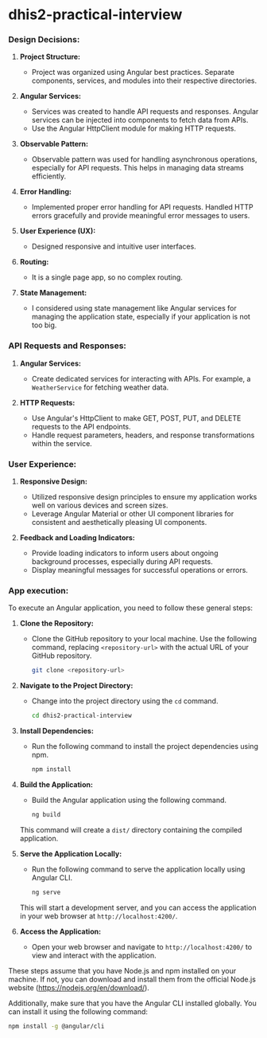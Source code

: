# dhis2-practical-interview

### Design Decisions:

1. **Project Structure:**
   - Project was organized using Angular best practices. Separate components, services, and modules into their respective directories.

2. **Angular Services:**
   - Services was created to handle API requests and responses. Angular services can be injected into components to fetch data from APIs.
   - Use the Angular HttpClient module for making HTTP requests.

3. **Observable Pattern:**
   - Observable pattern was used for handling asynchronous operations, especially for API requests. This helps in managing data streams efficiently.

4. **Error Handling:**
   - Implemented proper error handling for API requests. Handled HTTP errors gracefully and provide meaningful error messages to users.

5. **User Experience (UX):**
   - Designed responsive and intuitive user interfaces. 

6. **Routing:**
   - It is a single page app, so no complex routing.

7. **State Management:**
   - I considered using state management like Angular services for managing the application state, especially if your application is not too big.

### API Requests and Responses:

1. **Angular Services:**
   - Create dedicated services for interacting with APIs. For example, a `WeatherService` for fetching weather data.

2. **HTTP Requests:**
   - Use Angular's HttpClient to make GET, POST, PUT, and DELETE requests to the API endpoints.
   - Handle request parameters, headers, and response transformations within the service.

### User Experience:

1. **Responsive Design:**
   - Utilized responsive design principles to ensure my application works well on various devices and screen sizes.
   - Leverage Angular Material or other UI component libraries for consistent and aesthetically pleasing UI components.

2. **Feedback and Loading Indicators:**
   - Provide loading indicators to inform users about ongoing background processes, especially during API requests.
   - Display meaningful messages for successful operations or errors.

### App execution:
To execute an Angular application, you need to follow these general steps:

1. **Clone the Repository:**
   - Clone the GitHub repository to your local machine. Use the following command, replacing `<repository-url>` with the actual URL of your GitHub repository.

     ```bash
     git clone <repository-url>
     ```

2. **Navigate to the Project Directory:**
   - Change into the project directory using the `cd` command.

     ```bash
     cd dhis2-practical-interview
     ```

3. **Install Dependencies:**
   - Run the following command to install the project dependencies using npm.

     ```bash
     npm install
     ```

4. **Build the Application:**
   - Build the Angular application using the following command.

     ```bash
     ng build
     ```

   This command will create a `dist/` directory containing the compiled application.

5. **Serve the Application Locally:**
   - Run the following command to serve the application locally using Angular CLI.

     ```bash
     ng serve
     ```

   This will start a development server, and you can access the application in your web browser at `http://localhost:4200/`.

6. **Access the Application:**
   - Open your web browser and navigate to `http://localhost:4200/` to view and interact with the application.

These steps assume that you have Node.js and npm installed on your machine. If not, you can download and install them from the official Node.js website (https://nodejs.org/en/download/).

Additionally, make sure that you have the Angular CLI installed globally. You can install it using the following command:

```bash
npm install -g @angular/cli
```